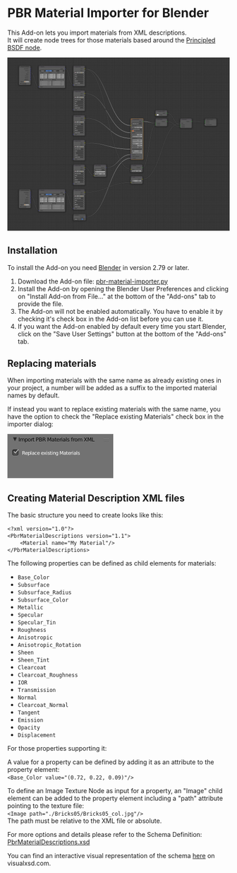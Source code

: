 # PBR Material Importer for Blender
This Add-on lets you import materials from XML descriptions.  
It will create node trees for those materials based around the [Principled BSDF node](https://docs.blender.org/manual/en/dev/render/cycles/nodes/types/shaders/principled.html).

![Nodes](/images/nodes.png)

## Installation

To install the Add-on you need [Blender](https://www.blender.org/) in version 2.79 or later.

1. Download the Add-on file: [pbr-material-importer.py](https://raw.githubusercontent.com/jensnt/pbr-material-importer/master/pbr-material-importer.py)
2. Install the Add-on by opening the Blender User Preferences and clicking on "Install Add-on from File…" at the bottom of the "Add-ons" tab to provide the file.
3. The Add-on will not be enabled automatically. You have to enable it by checking it's check box in the Add-on list before you can use it.
4. If you want the Add-on enabled by default every time you start Blender, click on the "Save User Settings" button at the bottom of the "Add-ons" tab.

## Replacing materials

When importing materials with the same name as already existing ones in your project, a number will be added as a suffix to the imported material names by default.

If instead you want to replace existing materials with the same name, you have the option to check the "Replace existing Materials" check box in the importer dialog:

![Replace existing Materials](/images/replace-existing-materials.png)

## Creating Material Description XML files

The basic structure you need to create looks like this:

```
<?xml version="1.0"?>
<PbrMaterialDescriptions version="1.1">
    <Material name="My Material"/>
</PbrMaterialDescriptions>
```

The following properties can be defined as child elements for materials:

* ```Base_Color```
* ```Subsurface```
* ```Subsurface_Radius```
* ```Subsurface_Color```
* ```Metallic```
* ```Specular```
* ```Specular_Tin```
* ```Roughness```
* ```Anisotropic```
* ```Anisotropic_Rotation```
* ```Sheen```
* ```Sheen_Tint```
* ```Clearcoat```
* ```Clearcoat_Roughness```
* ```IOR```
* ```Transmission```
* ```Normal```
* ```Clearcoat_Normal```
* ```Tangent```
* ```Emission```
* ```Opacity```
* ```Displacement```

For those properties supporting it:

A value for a property can be defined by adding it as an attribute to the property element:  
```<Base_Color value="(0.72, 0.22, 0.09)"/>```

To define an Image Texture Node as input for a property, an "Image" child element can be added to the property element including a "path" attribute pointing to the texture file:  
```<Image path="./Bricks05/Bricks05_col.jpg"/>```  
The path must be relative to the XML file or absolute.

For more options and details please refer to the Schema Definition:
[PbrMaterialDescriptions.xsd](/PbrMaterialDescriptions.xsd)

You can find an interactive visual representation of the schema [here](http://visualxsd.com/Home/LoadSavedSchema/f0eebb834eb31c9a6feac3d12fe925327d681076) on visualxsd.com.
